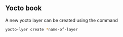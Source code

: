 ## Yocto book

A new yocto layer can be created using the command

```bash
yocto-lyer create *name-of-layer
```

